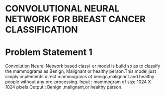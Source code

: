 # CONVOLUTIONAL NEURAL NETWORK FOR BREAST CANCER CLASSIFICATION

# Problem Statement 1
Convolution Neural Network based classi er
model is build so as to classify the mammograms as Benign, Malignant or
healthy person.This model just simply implements direct mammograms of
benign,malignant and healthy people without any pre-processing.
Input : mammogram of size 1024 X 1024 pixels
Output : Benign ,malignant,or healthy person.
